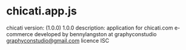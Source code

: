# chicati.app.js
chicati version: (1.0.0) 1.0.0 description: application for chicati.com e-commerce developed by bennylangston at graphyconstudio graphyconstudio@gmail.com
licence ISC
